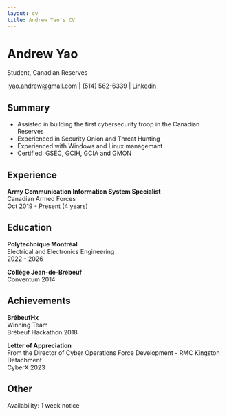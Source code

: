 ```yaml
---
layout: cv
title: Andrew Yao's CV
---
```

# Andrew Yao
Student, Canadian Reserves

<div id="webaddress">
<a href="lyao.andrew@gmail.com">lyao.andrew@gmail.com</a>
| (514) 562-6339 |
<a href="https://www.linkedin.com/in/andrew-yao-143711243"> Linkedin </a>
</div>


## Summary
- Assisted in building the first cybersecurity troop in the Canadian Reserves
- Experienced in Security Onion and Threat Hunting
- Experienced with Windows and Linux managemant
- Certified: GSEC, GCIH, GCIA and GMON

## Experience
<b>Army Communication Information System Specialist</b>\
Canadian Armed Forces\
Oct 2019 - Present (4 years)

## Education


<b>Polytechnique Montréal</b>\
Electrical and Electronics Engineering\
2022 - 2026


<b>Collège Jean-de-Brébeuf</b>\
Conventum 2014

## Achievements

<b>BrébeufHx</b>\
Winning Team\
Brébeuf Hackathon 2018

<b>Letter of Appreciation</b>\
From the Director of Cyber Operations Force Development - RMC Kingston Detachment\
CyberX 2023

## Other

Availability: 1 week notice


<!-- ### Footer

Last updated: September 2023 -->


